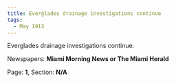 ```yaml
---  
title: Everglades drainage investigations continue  
tags:  
  - May 1913  
---  
```

  
Everglades drainage investigations continue.  
  
Newspapers: **Miami Morning News or The Miami Herald**  
  
Page: **1**, Section: **N/A** 
